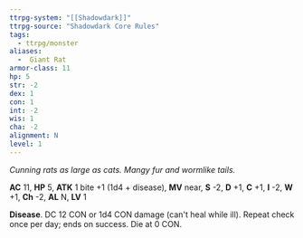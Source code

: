 ```yaml
---
ttrpg-system: "[[Shadowdark]]"
ttrpg-source: "Shadowdark Core Rules"
tags:
  - ttrpg/monster
aliases:
  -  Giant Rat
armor-class: 11
hp: 5
str: -2
dex: 1
con: 1
int: -2
wis: 1
cha: -2
alignment: N
level: 1
---
```


_Cunning rats as large as cats. Mangy fur and wormlike tails._

**AC** 11, **HP** 5, **ATK** 1 bite +1 (1d4 + disease), **MV** near, **S** -2, **D** +1, **C** +1, **I** -2, **W** +1, **Ch** -2, **AL** N, **LV** 1

**Disease**. DC 12 CON or 1d4 CON damage (can't heal while ill). Repeat check once per day; ends on success. Die at 0 CON.

